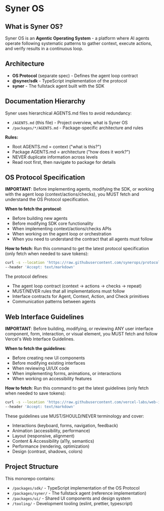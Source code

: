 # Syner OS

## What is Syner OS?

Syner OS is an **Agentic Operating System** - a platform where AI agents operate following systematic patterns to gather context, execute actions, and verify results in a continuous loop.

## Architecture

- **OS Protocol** (separate spec) - Defines the agent loop contract
- **@syner/sdk** - TypeScript implementation of the protocol
- **syner** - The fullstack agent built with the SDK

## Documentation Hierarchy

Syner uses hierarchical AGENTS.md files to avoid redundancy:

- `/AGENTS.md` (this file) - Project overview, what is Syner OS
- `/packages/*/AGENTS.md` - Package-specific architecture and rules

**Rules:**

- Root AGENTS.md = context ("what is this?")
- Package AGENTS.md = architecture ("how does it work?")
- NEVER duplicate information across levels
- Read root first, then navigate to package for details

## OS Protocol Specification

**IMPORTANT**: Before implementing agents, modifying the SDK, or working with the agent loop (context/actions/checks), you MUST fetch and understand the OS Protocol specification.

**When to fetch the protocol**:

- Before building new agents
- Before modifying SDK core functionality
- When implementing context/actions/checks APIs
- When working on the agent loop or orchestration
- When you need to understand the contract that all agents must follow

**How to fetch**:
Run this command to get the latest protocol specification (only fetch when needed to save tokens):

```bash
curl -s --location 'https://raw.githubusercontent.com/synerops/protocol/refs/heads/main/AGENTS.md' \
--header 'Accept: text/markdown'
```

The protocol defines:

- The agent loop contract (context → actions → checks → repeat)
- MUST/NEVER rules that all implementations must follow
- Interface contracts for Agent, Context, Action, and Check primitives
- Communication patterns between agents

## Web Interface Guidelines

**IMPORTANT**: Before building, modifying, or reviewing ANY user interface component, form, interaction, or visual element, you MUST fetch and follow Vercel's Web Interface Guidelines.

**When to fetch the guidelines**:

- Before creating new UI components
- Before modifying existing interfaces
- When reviewing UI/UX code
- When implementing forms, animations, or interactions
- When working on accessibility features

**How to fetch**:
Run this command to get the latest guidelines (only fetch when needed to save tokens):

```bash
curl -s --location 'https://raw.githubusercontent.com/vercel-labs/web-interface-guidelines/refs/heads/main/AGENTS.md' \
--header 'Accept: text/markdown'
```

These guidelines use MUST/SHOULD/NEVER terminology and cover:

- Interactions (keyboard, forms, navigation, feedback)
- Animation (accessibility, performance)
- Layout (responsive, alignment)
- Content & Accessibility (a11y, semantics)
- Performance (rendering, optimization)
- Design (contrast, shadows, colors)

## Project Structure

This monorepo contains:

- `/packages/sdk/` - TypeScript implementation of the OS Protocol
- `/packages/syner/` - The fullstack agent (reference implementation)
- `/packages/ui/` - Shared UI components and design system
- `/tooling/` - Development tooling (eslint, prettier, typescript)
